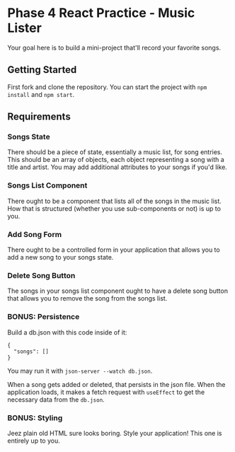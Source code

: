 # Phase 4 React Practice - Music Lister

Your goal here is to build a mini-project that'll record your favorite songs.

## Getting Started

First fork and clone the repository. You can start the project with `npm install` and `npm start`.

## Requirements

### Songs State

There should be a piece of state, essentially a music list, for song entries. This should be an array of objects, each object representing a song with a title and artist. You may add additional attributes to your songs if you'd like.

### Songs List Component

There ought to be a component that lists all of the songs in the music list. How that is structured (whether you use sub-components or not) is up to you.

### Add Song Form

There ought to be a controlled form in your application that allows you to add a new song to your songs state.

### Delete Song Button

The songs in your songs list component ought to have a delete song button that allows you to remove the song from the songs list.

### BONUS: Persistence

Build a db.json with this code inside of it:

```
{
  "songs": []
}
```

You may run it with `json-server --watch db.json`.

When a song gets added or deleted, that persists in the json file. When the application loads, it makes a fetch request with `useEffect` to get the necessary data from the `db.json`.

### BONUS: Styling

Jeez plain old HTML sure looks boring. Style your application! This one is entirely up to you.
